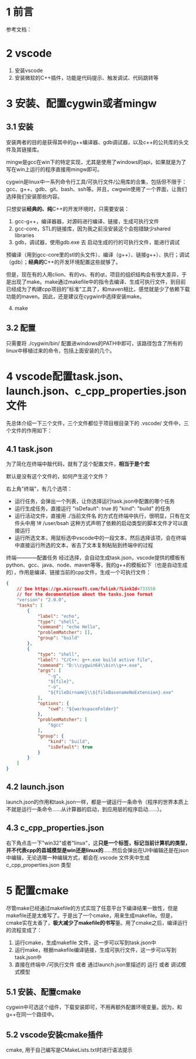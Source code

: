 #  1 前言

参考文档：




# 2 vscode
1. 安装vscode
2. 安装微软的C++插件，功能是代码提示、触发调试、代码跳转等


# 3 安装、配置cygwin或者mingw
## 3.1 安装
安装两者的目的是获得其中的g++编译器、gdb调试器，以及c++的公共库的头文件及其链接库。

mingw是gcc在win下的特定实现，尤其是使用了windows的api，如果就是为了写在win上运行的程序直接用mingw即可。



cygwin是linux中一系列命令行工具/可执行文件/公用库的合集，包括但不限于：gcc、g++、gdb、git、bash、ssh等。并且，cwgwin使用了一个界面，让我们选择我们安装那些内容。

只想安装**经典的、纯**C++的开发环境时，只需要安装：
1. gcc-g++，编译器器，对源码进行编译、链接，生成可执行文件
2. gcc-core，STL的链接库，因为我之前没安装这个会抱错缺少shared libraries
3. gdb，调试器，使用gdb.exe 去 启动生成的行的可执行文件，能进行调试

预编译（用到gcc-core里的stl的头文件）、编译（g++）、链接g++）、执行；调试（gdb）；**经典的**C++的开发环境配置这些就够了。

但是，现在有的人用clion、有的vs、有的qt，项目的组织结构会有很大差异，于是出现了make。make通过makefile中的指令去编译、生成可执行文件，到目前已经成为了构建cpp项目的"标准"工具了，和maven相比，感觉就是少了依赖下载功能的maven。因此，还是建议在cygwin中选择安装make。

4. make

##  3.2 配置

只需要将 ./cygwin/bin/  配置进windows的PATH中即可，该路径包含了所有的linux中移植过来的命令，包括上面安装的几个。


# 4 vscode配置task.json、launch.json、c_cpp_properties.json文件

先总体介绍一下三个文件，三个文件都位于项目根目录下的 .vscode/  文件中，三个文件的作用如下：

## 4.1 task.json

为了简化在终端中敲代码，就有了这个配置文件，**相当于是个宏**

默认是没有这个文件的，如何产生这个文件？

右上角"终端"，有几个选项：

* 运行任务，会弹出一个列表，让你选择运行task.json中配置的哪个任务
* 运行生成任务，直接运行 "isDefault": true 的 "kind": "build" 的任务
* 运行活动文件，直接用  ./当前文件名  的方式在终端中执行，很明显，只有在文件头中用 !# /user/bsah  这种方式声明了依赖的启动类型的脚本文件才可以直接运行
* 运行所选文本，用鼠标选中vscode中的一段文本，然后选择该项，会在终端中直接运行所选的文本，省去了文本复制粘贴到终端中的过程

终端————配置任务 经过选择，会自动生成task.json，vscode提供的模板有python、gcc、java、node、maven等等，我的g++的模板如下（也是自动生成的），作用是编译、链接当前的cpp文件，生成一个可执行文件：

```json
{
    // See https://go.microsoft.com/fwlink/?LinkId=733558
    // for the documentation about the tasks.json format
    "version": "2.0.0",
    "tasks": [
        {
            "label": "echo",
            "type": "shell",
            "command": "echo Hello",
            "problemMatcher": [],
            "group": "build"
        },
        {
            "type": "shell",
            "label": "C/C++: g++.exe build active file",
            "command": "D:\\cygwin64\\bin\\g++.exe",
            "args": [
                "-g",
                "${file}",
                "-o",
                "${fileDirname}\\${fileBasenameNoExtension}.exe"
            ],
            "options": {
                "cwd": "${workspaceFolder}"
            },
            "problemMatcher": [
                "$gcc"
            ],
            "group": {
                "kind": "build",
                "isDefault": true
            }
        }
    ]
}

```

## 4.2 launch.json

launch.json的作用和task.json一样，都是一键运行一条命令（程序的世界本质上不就是运行一条命令……从计算器的启动，到应用层的程序启动……）。


## 4.3 c_cpp_properties.json

右下角点击一下"win32"或者"linux"，这**只是一个标签，标记当前计算机的类型，并不代表cpp的县城模型是win还是linux的**……然后会弹出在UI中编辑还是在json中编辑，无论选哪一种编辑方式，都会在.vscode 文件夹中生成 c_cpp_properties.json 类型



# 5 配置cmake
尽管make已经通过makefile的方式实现了任意平台下编译结果一致性，但是makefile还是太难写了。于是出了一个cmake，用来生成makefile。但是，cmake实在太香了，**极大减少了makefile的书写**量。用了cmake之后，编译运行的流程变成了：

1. 运行cmake，生成makefile 文件，这一步可以写到task.json中
2. 运行make，根据makefile编译链接，生成可执行文件，这一步可以写到task.json中
3. 直接在终端中./可执行文件  或者 通过launch.json里描述的 运行 或者 调试模式模型

## 5.1 安装、配置cmake
cygwin中可选这个组件，下载安装即可，不用再额外配置环境变量。因为，和g++在同一个路径中。

## 5.2 vscode安装cmake插件

cmake, 用于自己编写是CMakeLists.txt时进行语法提示
